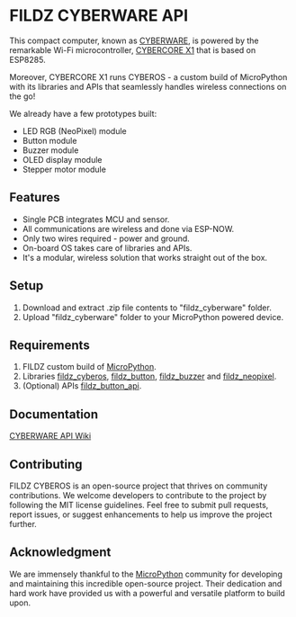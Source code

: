 # FILDZ CYBERWARE API

This compact computer, known as [CYBERWARE](https://www.indiegogo.com/projects/cyberware-next-gen-wireless-prototyping-platform/coming_soon), is powered by the remarkable Wi-Fi microcontroller, [CYBERCORE X1](https://www.indiegogo.com/projects/cybercore-x1-a-tiny-wi-fi-module#/) that is based on ESP8285.

Moreover, CYBERCORE X1 runs CYBEROS - a custom build of MicroPython with its libraries and APIs that seamlessly handles wireless connections on the go!

We already have a few prototypes built:
* LED RGB (NeoPixel) module
* Button module
* Buzzer module
* OLED display module
* Stepper motor module

## Features

* Single PCB integrates MCU and sensor.
* All communications are wireless and done via ESP-NOW.
* Only two wires required - power and ground.
* On-board OS takes care of libraries and APIs.
* It's a modular, wireless solution that works straight out of the box.

## Setup

1. Download and extract .zip file contents to "fildz_cyberware" folder.
2. Upload "fildz_cyberware" folder to your MicroPython powered device.

## Requirements

1. FILDZ custom build of [MicroPython](https://github.com/fildz-official/micropython/tree/cyberware).
2. Libraries [fildz_cyberos](https://github.com/fildz-official/FILDZ_CYBEROS), [fildz_button](https://github.com/fildz-official/FILDZ_CYBEROS_Button), [fildz_buzzer](https://github.com/fildz-official/FILDZ_CYBEROS_Buzzer) and [fildz_neopixel](https://github.com/fildz-official/FILDZ_CYBEROS_NeoPixel).
3. (Optional) APIs [fildz_button_api](https://github.com/fildz-official/FILDZ_CYBEROS_Button_API).

## Documentation

[CYBERWARE API Wiki](https://github.com/fildz-official/FILDZ_CYBERWARE/wiki)

## Contributing

FILDZ CYBEROS is an open-source project that thrives on community contributions. We welcome developers to contribute to the project by following the MIT license guidelines. Feel free to submit pull requests, report issues, or suggest enhancements to help us improve the project further.

## Acknowledgment 

We are immensely thankful to the [MicroPython](https://github.com/micropython/micropython) community for developing and maintaining this incredible open-source project. Their dedication and hard work have provided us with a powerful and versatile platform to build upon.
